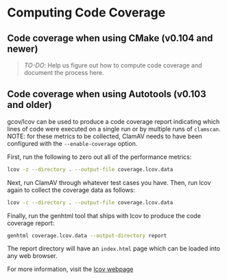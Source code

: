 # Computing Code Coverage

## Code coverage when using CMake (v0.104 and newer)

> _TO-DO_: Help us figure out how to compute code coverage and document the process here.

## Code coverage when using Autotools (v0.103 and older)

gcov/lcov can be used to produce a code coverage report indicating which lines of code were executed on a single run or by multiple runs of `clamscan`. NOTE: for these metrics to be collected, ClamAV needs to have been configured with the `--enable-coverage` option.

First, run the following to zero out all of the performance metrics:

```bash
lcov -z --directory . --output-file coverage.lcov.data
```

Next, run ClamAV through whatever test cases you have. Then, run lcov again to collect the coverage data as follows:

```bash
lcov -c --directory . --output-file coverage.lcov.data
```

Finally, run the genhtml tool that ships with lcov to produce the code coverage report:

```bash
genhtml coverage.lcov.data --output-directory report
```

The report directory will have an `index.html` page which can be loaded into any web browser.

For more information, visit the [lcov webpage](http://ltp.sourceforge.net/coverage/lcov.php)
